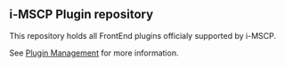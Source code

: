 i-MSCP Plugin repository
------------------------

This repository holds all FrontEnd plugins officialy supported by i-MSCP.

See [Plugin Management](http://wiki.i-mscp.net/doku.php?id=plugins:management) for more information.
